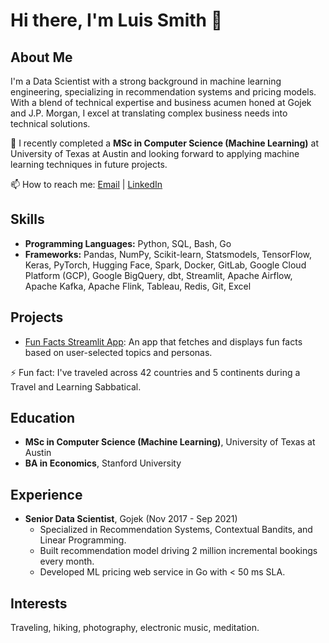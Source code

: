 # Hi there, I'm Luis Smith 👋

## About Me
I'm a Data Scientist with a strong background in machine learning engineering, specializing in recommendation systems and pricing models. With a blend of technical expertise and business acumen honed at Gojek and J.P. Morgan, I excel at translating complex business needs into technical solutions.

🌱 I recently completed a **MSc in Computer Science (Machine Learning)** at University of Texas at Austin and looking forward to applying machine learning techniques in future projects.

📫 How to reach me: [Email](mailto:smithla02@gmail.com) | [LinkedIn](https://www.linkedin.com/in/your-linkedin-profile)

## Skills
- **Programming Languages:** Python, SQL, Bash, Go
- **Frameworks:** Pandas, NumPy, Scikit-learn, Statsmodels, TensorFlow, Keras, PyTorch, Hugging Face, Spark, Docker, GitLab, Google Cloud Platform (GCP), Google BigQuery, dbt, Streamlit, Apache Airflow, Apache Kafka, Apache Flink, Tableau, Redis, Git, Excel 

## Projects
- [Fun Facts Streamlit App](https://github.com/smithla02/fun_facts): An app that fetches and displays fun facts based on user-selected topics and personas.

⚡ Fun fact: I've traveled across 42 countries and 5 continents during a Travel and Learning Sabbatical.

## Education
- **MSc in Computer Science (Machine Learning)**, University of Texas at Austin
- **BA in Economics**, Stanford University

## Experience
- **Senior Data Scientist**, Gojek (Nov 2017 - Sep 2021)
  - Specialized in Recommendation Systems, Contextual Bandits, and Linear Programming.
  - Built recommendation model driving 2 million incremental bookings every month.
  - Developed ML pricing web service in Go with < 50 ms SLA.

## Interests
Traveling, hiking, photography, electronic music, meditation.
